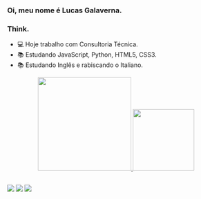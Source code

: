 ### Oi, meu nome é Lucas Galaverna. 
### Think. 

- 💻 Hoje trabalho com Consultoria Técnica.
- 📚 Estudando JavaScript, Python, HTML5, CSS3. 
- 📚 Estudando Inglês e rabiscando o Italiano.


<div align="center">
  <a href="https://github.com/lucasgalaverna">
  <img height="216em" src="https://github-readme-stats.vercel.app/api?username=lucasgalaverna&show_icons=true&theme=dark&include_all_commits=true&count_private=true"/>
  <img height="142em" src="https://github-readme-stats.vercel.app/api/top-langs/?username=lucasgalaverna&layout=compact&langs_count=7&theme=dark"/>
</div>
  
 
  ##
  
  <div>
 <a href="https://www.linkedin.com/in/lucas-galaverna-896a89205/?originalSubdomain=br" target="_blank"><img src="https://img.shields.io/badge/-LinkedIn-%230077B5?style=for-the-badge&logo=linkedin&logoColor=white" target="_blank"></a> 
 <a href = "mailto:galaverna.536@gmail.com"><img src="https://img.shields.io/badge/-Gmail-%23333?style=for-the-badge&logo=gmail&logoColor=dark" target="_blank"></a>
 <a href="https://instagram.com/luukas_llk" target="_blank"><img src="https://img.shields.io/badge/-Instagram-%23E4405F?style=for-the-badge&logo=instagram&logoColor=white" target="_blank"></a>
    
  </div>
  

